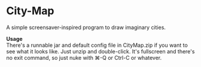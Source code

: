 City-Map
========
A simple screensaver-inspired program to draw imaginary cities.


<b>Usage</b>
<br>
There's a runnable jar and default config file in  CityMap.zip if you want to see what it looks like. Just unzip and double-click. It's fullscreen and there's no exit command, so just nuke with ⌘-Q or Ctrl-C or whatever. 
